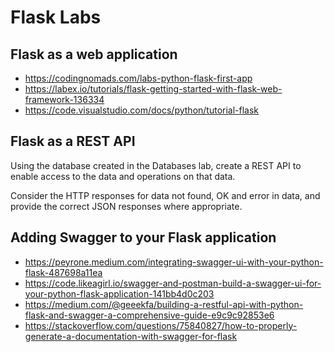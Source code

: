 # Flask Labs

## Flask as a web application

* https://codingnomads.com/labs-python-flask-first-app
* https://labex.io/tutorials/flask-getting-started-with-flask-web-framework-136334
* https://code.visualstudio.com/docs/python/tutorial-flask

## Flask as a REST API

Using the database created in the Databases lab, create a REST API to enable access to the data and operations on that data.

Consider the HTTP responses for data not found, OK and error in data, and provide the correct JSON responses where appropriate.

## Adding Swagger to your Flask application

* https://peyrone.medium.com/integrating-swagger-ui-with-your-python-flask-487698a11ea
* https://code.likeagirl.io/swagger-and-postman-build-a-swagger-ui-for-your-python-flask-application-141bb4d0c203
* https://medium.com/@geeekfa/building-a-restful-api-with-python-flask-and-swagger-a-comprehensive-guide-e9c9c92853e6
* https://stackoverflow.com/questions/75840827/how-to-properly-generate-a-documentation-with-swagger-for-flask